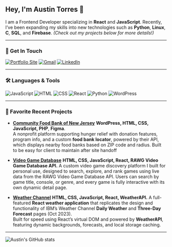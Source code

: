 ## Hey, I'm Austin Torres 👋

I am a Frontend Developer specializing in **React** and **JavaScript**. Recently, I’ve been expanding my skills into new technologies such as **Python**, **Linux**, **C**, **SQL**, and **Firebase**. *(Check out my projects below for more details!)*

---

### 🚀 Get In Touch

<a href="https://austintorres578.github.io/Web-dev-portfolio/"><img alt="Portfolio Site" src="https://img.shields.io/badge/website-000000?style=for-the-badge&logo=About.me&logoColor=white"/></a>
<a href="mailto:austintorres578@gmail.com"><img alt="Gmail" src="https://img.shields.io/badge/Gmail-D14836?style=for-the-badge&logo=gmail&logoColor=white"/></a>
<a href="https://www.linkedin.com/in/austin-torres-55696420a/"><img alt="LinkedIn" src="https://img.shields.io/badge/LinkedIn-0077B5?style=for-the-badge&logo=linkedin&logoColor=white"/></a>

---

### 🛠️ Languages & Tools

<img alt="JavaScript" src="https://img.shields.io/badge/JavaScript-323330?style=for-the-badge&logo=javascript&logoColor=F7DF1E"/> <img alt="HTML" src="https://img.shields.io/badge/HTML5-E34F26?style=for-the-badge&logo=html5&logoColor=white"/> <img alt="CSS" src="https://img.shields.io/badge/CSS3-1572B6?style=for-the-badge&logo=css3&logoColor=white"/> <img alt="React" src="https://img.shields.io/badge/React-20232A?style=for-the-badge&logo=react&logoColor=61DAFB"/> <img alt="Python" src="https://img.shields.io/badge/Python-3776AB?style=for-the-badge&logo=python&logoColor=white"/> <img alt="WordPress" src="https://img.shields.io/badge/WordPress-21759B?style=for-the-badge&logo=wordpress&logoColor=white"/>

---

### 🧱 Favorite Recent Projects

- **[Community Food Bank of New Jersey](https://cfbnj.org/)**
  **WordPress, HTML, CSS, JavaScript, PHP**, **Figma**.  
  A nonprofit platform supporting hunger relief with donation features, program info, and a custom **food bank locator**, powered by their API, which displays nearby food banks based on ZIP code and radius.
  Built to be easy for client to maintain after site handoff

- **[Video Game Database](https://github.com/austintorres578/Game-Database-React)** 
  **HTML, CSS, JavaScript, React, RAWG Video Game Database API.**
  A custom video game discovery platform I built for personal use, designed to search, explore, and rank games using live data from the RAWG Video Game Database API.
  Users can search by game title, console, or genre, and every game is fully interactive with its own dynamic detail page.

- **[Weather Channel](https://github.com/austintorres578/Weather-Channel-React)**
  **HTML, CSS, JavaScript, React, WeatherAPI.**
  A full-featured **React weather application** that replicates the design and functionality of IBM’s Weather Channel **Daily Weather** and **Three-Day Forecast** pages (Oct 2023).  
  Built for speed using React’s virtual DOM and powered by **WeatherAPI**, featuring dynamic backgrounds, forecasts, and local storage caching.

---

![Austin's GitHub stats](https://github-readme-stats.vercel.app/api?username=austintorres578&show_icons=true&theme=nightowl&commits_year=2025)


